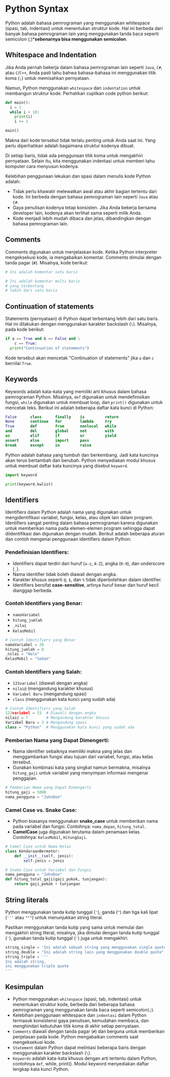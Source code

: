 # Python Syntax
Python adalah bahasa pemrograman yang menggunakan whitespace (spasi, tab,
indentasi) untuk menentukan struktur kode. Hal ini berbeda dari banyak bahasa
pemrograman lain yang menggunakan tanda baca seperti semicolon (;)***sebenarnya
bisa menggunakan semicolon**.

## Whitespace and Indentation

Jika Anda pernah bekerja dalam bahasa pemrograman lain seperti `Java`, `C#`, atau `C`/`C++`, Anda pasti tahu bahwa bahasa-bahasa ini menggunakan titik koma (`;`) untuk memisahkan pernyataan.

Namun, Python menggunakan `whitespace` dan `indentation` untuk membangun struktur kode.
Perhatikan cuplikan code python berikut:
```python
def main():
  i = 1
  while i < 10:
    print(i)
    i += 1

main()
```
Makna dari kode tersebut tidak terlalu penting untuk Anda saat ini. Yang perlu diperhatikan adalah bagaimana struktur kodenya dibuat.

Di setiap baris, tidak ada penggunaan titik koma untuk mengakhiri pernyataan. Selain itu, kita menggunakan indentasi untuk memberi tahu komputer cara menyusun kodenya.

Kelebihan penggunaan lekukan dan spasi dalam menulis kode Python adalah:
- Tidak perlu khawatir melewatkan awal atau akhir bagian tertentu dari kode. Ini berbeda dengan bahasa pemrograman lain seperti `Java` atau `C#`.
- Gaya penulisan kodenya tetap konsisten. Jika Anda bekerja bersama developer lain, kodenya akan terlihat sama seperti milik Anda.
- Kode menjadi lebih mudah dibaca dan jelas, dibandingkan dengan bahasa pemrograman lain.

## Comments

Comments digunakan untuk menjelaskan kode. Ketika Python interpreter mengeksekusi kode, ia mengabaikan komentar. Comments dimulai dengan tanda pagar
(`#`). Misalnya, kode berikut:
```python
# Ini adalah komentar satu baris

# Ini adalah komentar multi baris
# yang terbentang
# lebih dari satu baris
```

## Continuation of statements

Statements (pernyataan) di Python dapat terbentang lebih dari satu baris. Hal
ini dilakukan dengan menggunakan karakter backslash (`\`). Misalnya, pada kode berikut:
```python
if a == True and b == False and \
    c == True:
  print("Continuation of statements")
```
Kode tersebut akan mencetak "Continuation of statements" jika `a` dan `c` bernilai
`True`.

## Keywords

Keywords adalah kata-kata yang memiliki arti khusus dalam bahasa pemrograman
Python. Misalnya, `def` digunakan untuk mendefinisikan fungsi, `while` digunakan
untuk membuat loop, dan `print()` digunakan untuk mencetak teks.
Berikut ini adalah beberapa daftar kata kunci di Python:
```python
False      class      finally    is         return
None       continue   for        lambda     try
True       def        from       nonlocal   while
and        del        global     not        with
as         elif       if         or         yield
assert     else       import     pass
break      except     in         raise
```
Python adalah bahasa yang tumbuh dan berkembang. Jadi kata kuncinya akan terus bertambah dan berubah.
Python menyediakan modul khusus untuk membuat daftar kata kuncinya yang disebut `keyword`.
```python
import keyword

print(keyword.kwlist) 
```
## Identifiers

Identifiers dalam Python adalah nama yang digunakan untuk mengidentifikasi variabel, fungsi, kelas, atau objek lain dalam program. Identifiers sangat penting dalam bahasa pemrograman karena digunakan untuk memberikan nama pada elemen-elemen program sehingga dapat diidentifikasi dan digunakan dengan mudah. Berikut adalah beberapa aturan dan contoh mengenai penggunaan identifiers dalam Python:

### Pendefinisian Identifiers:
- Identifiers dapat terdiri dari huruf (`a-z`, `A-Z`), angka (`0-9`), dan underscore (`_`).
- Nama identifier tidak boleh diawali dengan angka.
- Karakter khusus seperti `@`, `$`, dan `%` tidak diperbolehkan dalam identifier.
- Identifiers bersifat **case-sensitive**, artinya huruf besar dan huruf kecil dianggap berbeda.

### Contoh Identifiers yang Benar:
- `namaVariabel`
- `hitung_jumlah`
- `_nilai`
- `KelasMobil`
```python
# Contoh Identifiers yang Benar
namaVariabel = 20
hitung_jumlah = 8
_nilai = "Halo"
KelasMobil = "Sedan"
```

### Contoh Identifiers yang Salah:
- `123variabel` (diawali dengan angka)
- `nilai@` (mengandung karakter khusus)
- `Variabel Baru` (mengandung spasi)
- `class` (menggunakan kata kunci yang sudah ada)
```python
# Contoh Identifiers yang Salah
123variabel = 15  # Diawali dengan angka
nilai@ = 7        # Mengandung karakter khusus
Variabel Baru = 3 # Mengandung spasi
class = "Python"  # Menggunakan kata kunci yang sudah ada
```

### Pemberian Nama yang Dapat Dimengerti:
- Nama identifier sebaiknya memiliki makna yang jelas dan menggambarkan fungsi atau tujuan dari variabel, fungsi, atau kelas tersebut.
- Gunakan kombinasi kata yang singkat namun bermakna, misalnya `hitung_gaji` untuk variabel yang menyimpan informasi mengenai penggajian.
```python
# Pemberian Nama yang Dapat Dimengerti
hitung_gaji = 5000
nama_pengguna = "JohnDoe"
```

### Camel Case vs. Snake Case:
- Python biasanya menggunakan **snake_case** untuk memberikan nama pada variabel dan fungsi. Contohnya: `nama_depan`, `hitung_total`.
- **CamelCase** juga digunakan terutama dalam penamaan kelas. Contohnya: `KelasMobil`, `HitungGaji`.
```python
# Camel Case untuk Nama Kelas
class KendaraanBermotor:
    def __init__(self, jenis):
        self.jenis = jenis

# Snake Case untuk Variabel dan Fungsi
nama_pengguna = "JohnDoe"
def hitung_total_gaji(gaji_pokok, tunjangan):
    return gaji_pokok + tunjangan
```

## String literals

Python menggunakan tanda kutip tunggal (`'`), ganda (`"`) dan tiga kali lipat (`'''` atau `"""`) untuk menunjukkan string literal.

Pastikan menggunakan tanda kutip yang sama untuk memulai dan mengakhiri string literal, misalnya, jika dimulai dengan tanda kutip tunggal (`'`), gunakan tanda kutip tunggal (`'`) juga untuk mengakhiri.
```python
string_single = 'Ini adalah sebuah string yang menggunakan single quote'
string_double = "Ini adalah string lain yang menggunakan double quote"
string_triple = '''
Ini adalah string,
ini menggunakan triple quote
'''
```

## Kesimpulan

- Python menggunakan `whitespace` (spasi, tab, indentasi) untuk menentukan struktur kode, berbeda dari beberapa bahasa pemrograman yang menggunakan tanda baca seperti semicolon(`;`).
- Kelebihan penggunaan whitespace dan `indentasi` dalam Python termasuk konsistensi gaya penulisan, kemudahan membaca, dan menghindari kebutuhan titik koma di akhir setiap pernyataan.
- `Comments` diawali dengan tanda pagar (`#`) dan berguna untuk memberikan penjelasan pada kode. Python mengabaikan comments saat mengeksekusi kode.
- `Statement` dalam Python dapat melintasi beberapa baris dengan menggunakan karakter backslash (`\`).
- `Keywords` adalah kata-kata khusus dengan arti tertentu dalam Python, contohnya `def`, while, print(). Modul keyword menyediakan daftar lengkap kata kunci Python.
